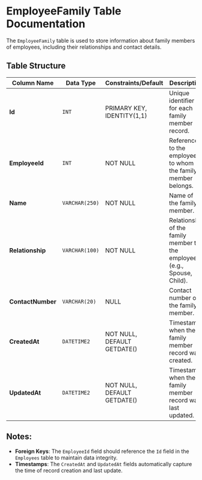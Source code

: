# EmployeeFamily Table Documentation

The `EmployeeFamily` table is used to store information about family members of employees, including their relationships and contact details.

## Table Structure

| Column Name       | Data Type      | Constraints/Default         | Description                                                              |
| ----------------- | -------------- | --------------------------- | ------------------------------------------------------------------------ |
| **Id**            | `INT`          | PRIMARY KEY, IDENTITY(1,1)  | Unique identifier for each family member record.                         |
| **EmployeeId**    | `INT`          | NOT NULL                    | Reference to the employee to whom the family member belongs.             |
| **Name**          | `VARCHAR(250)` | NOT NULL                    | Name of the family member.                                               |
| **Relationship**  | `VARCHAR(100)` | NOT NULL                    | Relationship of the family member to the employee (e.g., Spouse, Child). |
| **ContactNumber** | `VARCHAR(20)`  | NULL                        | Contact number of the family member.                                     |
| **CreatedAt**     | `DATETIME2`    | NOT NULL, DEFAULT GETDATE() | Timestamp when the family member record was created.                     |
| **UpdatedAt**     | `DATETIME2`    | NOT NULL, DEFAULT GETDATE() | Timestamp when the family member record was last updated.                |

## Notes:

- **Foreign Keys**: The `EmployeeId` field should reference the `Id` field in the `Employees` table to maintain data integrity.
- **Timestamps**: The `CreatedAt` and `UpdatedAt` fields automatically capture the time of record creation and last update.
